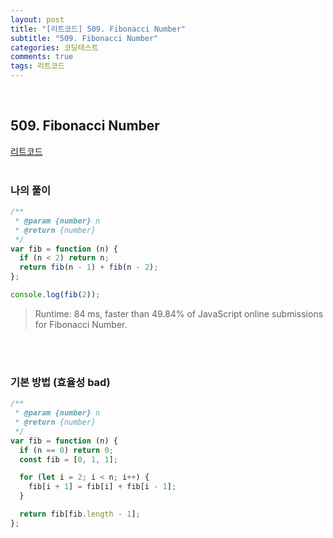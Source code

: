 ```yaml
---
layout: post
title: "[리트코드] 509. Fibonacci Number"
subtitle: "509. Fibonacci Number"
categories: 코딩테스트
comments: true
tags: 리트코드
---
```


<br>


## 509. Fibonacci Number

[리트코드](https://leetcode.com/problems/fibonacci-number/) <br><br>

### 나의 풀이

```js
/**
 * @param {number} n
 * @return {number}
 */
var fib = function (n) {
  if (n < 2) return n;
  return fib(n - 1) + fib(n - 2);
};

console.log(fib(2));

```

> Runtime: 84 ms, faster than 49.84% of JavaScript online submissions for Fibonacci Number.

<br><br>

### 기본 방법 (효율성 bad)

```js
/**
 * @param {number} n
 * @return {number}
 */
var fib = function (n) {
  if (n == 0) return 0;
  const fib = [0, 1, 1];

  for (let i = 2; i < n; i++) {
    fib[i + 1] = fib[i] + fib[i - 1];
  }

  return fib[fib.length - 1];
};

```